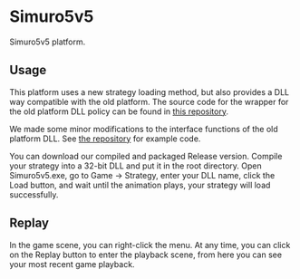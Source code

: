 # Simuro5v5
Simuro5v5 platform.

## Usage
This platform uses a new strategy loading method, but also provides a DLL way compatible with the old platform. The source code for the wrapper for the old platform DLL policy can be found in [this repository](https://github.com/npuv5pp/StrategyServer).

We made some minor modifications to the interface functions of the old platform DLL. See [the repository](https://github.com/npuv5pp/demo_strategydll) for example code.

You can download our compiled and packaged Release version. Compile your strategy into a 32-bit DLL and put it in the root directory. Open Simuro5v5.exe, go to Game -> Strategy, enter your DLL name, click the Load button, and wait until the animation plays, your strategy will load successfully.

## Replay
In the game scene, you can right-click the menu. At any time, you can click on the Replay button to enter the playback scene, from here you can see your most recent game playback.
